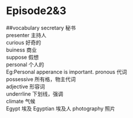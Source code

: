 # Episode2&3

##vocabulary
secretary 秘书  
presenter 主持人  
curious 好奇的  
buiness 商业  
suppose 假想   
personal 个人的  
Eg:Personal apperance is important.
pronous 代词  
possessive 所有格，物主代词  
adjective 形容词  
underrline 下划线，强调  
climate 气候  
Egypt 埃及
Egyptian 埃及人
photography 照片








                                  
